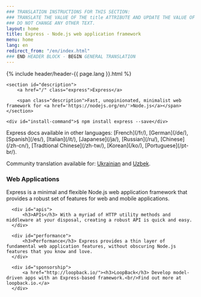 ```yaml
---
### TRANSLATION INSTRUCTIONS FOR THIS SECTION:
### TRANSLATE THE VALUE OF THE title ATTRIBUTE AND UPDATE THE VALUE OF THE lang ATTRIBUTE.
### DO NOT CHANGE ANY OTHER TEXT.
layout: home
title: Express - Node.js web application framework
menu: home
lang: en
redirect_from: "/en/index.html"
### END HEADER BLOCK - BEGIN GENERAL TRANSLATION
---
```


<section id="home-content">
    {% include header/header-{{ page.lang }}.html %}
    <div id="overlay"></div>

    <section id="description">
        <a href="/" class="express">Express</a>

        <span class="description">Fast, unopinionated, minimalist web framework for <a href='https://nodejs.org/en/'>Node.js</a></span>
    </section>

    <div id="install-command">$ npm install express --save</div>
</section>

<section id="doc-langs" markdown="1">
Express docs available in other languages: [French](/fr/), [German](/de/), [Spanish](/es/), [Italian](/it/), [Japanese](/ja/), [Russian](/ru/), [Chinese](/zh-cn/), [Tradtional Chinese](/zh-tw/), [Korean](/ko/), [Portuguese](/pt-br/).

Community translation available for: [Ukrainian](/uk) and [Uzbek](/uz/).
</section>

<section id="intro">

  <div id="boxes" class="clearfix">
      <div id="web-applications">
          <h3>Web Applications</h3> Express is a minimal and flexible Node.js web application framework that provides a robust set of features for web and mobile applications.
      </div>

      <div id="apis">
          <h3>APIs</h3> With a myriad of HTTP utility methods and middleware at your disposal, creating a robust API is quick and easy.
      </div>

      <div id="performance">
          <h3>Performance</h3> Express provides a thin layer of fundamental web application features, without obscuring Node.js features that you know and love.
      </div>

      <div id="sponsorship">
          <a href="http://loopback.io/"><h3>LoopBack</h3> Develop model-driven apps with an Express-based framework.<br/>Find out more at loopback.io.</a>
      </div>
  </div>

</section>

<!--
<section id="announcements">
  {% include announcement/announcement-{{ page.lang }}.md %}
</section>
-->
